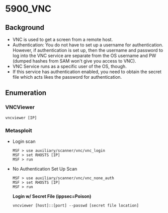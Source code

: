 # 5900\_VNC

## Background

* VNC is used to get a screen from a remote host. 
* Authentication: You do not have to set up a username for authentication.  However, if authentication is set up, then the username and password to log into the VNC service are separate from the OS username and PW \(dumped hashes from SAM won't give you access to VNC\).
* VNC Service runs as a specific user of the OS, though.
* If this service has authentication enabled, you need to obtain the secret file which acts likes the password for authentication.

## Enumeration

### VNCViewer

```text
vncviewer [IP]
```

### Metasploit

* Login scan

  ```text
  MSF > use auxiliary/scanner/vnc/vnc_login 
  MSF > set RHOSTS [IP]
  MSF > run
  ```

* No Authentication Set Up Scan

  ```text
  MSF > use auxiliary/scanner/vnc/vnc_none_auth 
  MSF > set RHOSTS [IP]
  MSF > run
  ```

  **Login w/ Secret File \(ippsec=Poison\)**

  ```text
  vncviewer [host]::[port] --passwd [secret file location]
  ```

